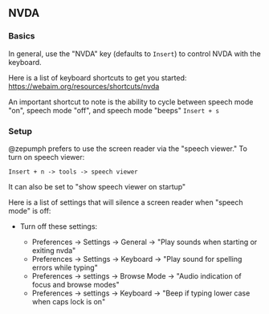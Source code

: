 
## NVDA

### Basics

In general, use the "NVDA" key (defaults to `Insert`) to control NVDA with the keyboard.

Here is a list of keyboard shortcuts to get you started: https://webaim.org/resources/shortcuts/nvda

An important shortcut to note is the ability to cycle between speech mode "on", speech mode "off", and speech mode "beeps"
   `Insert + s`
 
### Setup

@zepumph prefers to use the screen reader via the "speech viewer." To turn on speech viewer: 

`Insert + n -> tools -> speech viewer`

It can also be set to "show speech viewer on startup"

Here is a list of settings that will silence a screen reader when "speech mode" is off:

* Turn off these settings:

  * Preferences -> Settings -> General -> "Play sounds when starting or exiting nvda"
  * Preferences -> Settings -> Keyboard -> "Play sound for spelling errors while typing"
  * Preferences -> settings -> Browse Mode -> "Audio indication of focus and browse modes"
  * Preferences -> settings -> Keyboard -> "Beep if typing lower case when caps lock is on"
